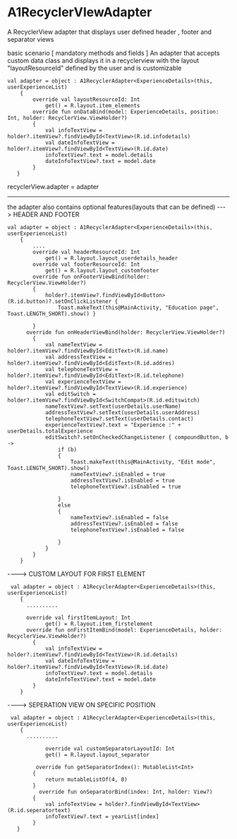 # A1RecyclerVIewAdapter
A RecyclerView adapter that displays user defined  header , footer and separator views 

basic scenario [ mandatory methods and fields ]
An adapter that accepts custom data class and displays it in a recyclerview with the layout  "layoutResourceId" defined by the user and is customizable

    val adapter = object : A1RecyclerAdapter<ExperienceDetails>(this, userExperienceList)
        {
            override val layoutResourceId: Int
                get() = R.layout.item_elements
            override fun onDataBind(model: ExperienceDetails, position: Int, holder: RecyclerView.ViewHolder?)
            {
                val infoTextView = holder?.itemView?.findViewById<TextView>(R.id.infodetails)
                val dateInfoTextView = holder?.itemView?.findViewById<TextView>(R.id.date)
                infoTextView?.text = model.details
                dateInfoTextView?.text = model.date
            }
       }

recyclerView.adapter = adapter

-------------------------------------------------------------------------------------------------

the adapter also contains optional features(layouts that can be defined)
---> HEADER AND FOOTER


    val adapter = object : A1RecyclerAdapter<ExperienceDetails>(this, userExperienceList)
        {
            ....
            override val headerResourceId: Int
                get() = R.layout.layout_userdetails_header
            override val footerResourceId: Int
                get() = R.layout.layout_customfooter
            override fun onFooterViewBind(holder: RecyclerView.ViewHolder?)
            {
                holder?.itemView?.findViewById<Button>(R.id.button)?.setOnClickListener {
                    Toast.makeText(this@MainActivity, "Education page", Toast.LENGTH_SHORT).show() }
  
            }
          override fun onHeaderViewBind(holder: RecyclerView.ViewHolder?)
            {
                val nameTextView = holder?.itemView?.findViewById<EditText>(R.id.name)
                val addressTextView = holder?.itemView?.findViewById<EditText>(R.id.addres)
                val telephoneTextView = holder?.itemView?.findViewById<EditText>(R.id.telephone)
                val experienceTextView = holder?.itemView?.findViewById<TextView>(R.id.experience)
                val editSwitch = holder?.itemView?.findViewById<SwitchCompat>(R.id.editswitch)
                nameTextView?.setText(userDetails.userName)
                addressTextView?.setText(userDetails.userAddress)
                telephoneTextView?.setText(userDetails.contact)
                experienceTextView?.text = "Experience :" + userDetails.totalExperience
                editSwitch?.setOnCheckedChangeListener { compoundButton, b ->
                    if (b)
                    {
                        Toast.makeText(this@MainActivity, "Edit mode", Toast.LENGTH_SHORT).show()
                        nameTextView?.isEnabled = true
                        addressTextView?.isEnabled = true
                        telephoneTextView?.isEnabled = true

                    }
                    else
                    {
                        nameTextView?.isEnabled = false
                        addressTextView?.isEnabled = false
                        telephoneTextView?.isEnabled = false

                    }
                }
            }
        }

----> CUSTOM LAYOUT FOR FIRST ELEMENT

     val adapter = object : A1RecyclerAdapter<ExperienceDetails>(this, userExperienceList)
        {
          ..........

          override val firstItemLayout: Int
                get() = R.layout.item_firstelement
          override fun onFirstItemBind(model: ExperienceDetails, holder: RecyclerView.ViewHolder?)
            {
                val infoTextView = holder?.itemView?.findViewById<TextView>(R.id.details)
                val dateInfoTextView = holder?.itemView?.findViewById<TextView>(R.id.date)
                infoTextView?.text = model.details
                dateInfoTextView?.text = model.date
            }
        }


----> SEPERATION VIEW ON SPECIFIC POSITION

     val adapter = object : A1RecyclerAdapter<ExperienceDetails>(this, userExperienceList)
        {
          ..........

                override val customSeparatorLayoutId: Int
                get() = R.layout.layout_separator

             override fun getSeparatorIndex(): MutableList<Int>
            {
                return mutableListOf(4, 8)
            }
              override fun onSeparatorBind(index: Int, holder: View?)
            {
                val infoTextView = holder?.findViewById<TextView>(R.id.seperatortext)
                infoTextView?.text = yearList[index]
            }
       }


